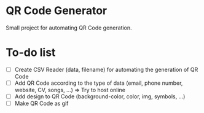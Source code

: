 # QR Code Generator

Small project for automating QR Code generation.

# To-do list

- [ ] Create CSV Reader (data, filename) for automating the generation of QR Code
- [ ] Add QR Code according to the type of data (email, phone number, website, CV, songs, ...) => Try to host online
- [ ] Add design to QR Code (background-color, color, img, symbols, ...)
- [ ] Make QR Code as gif
